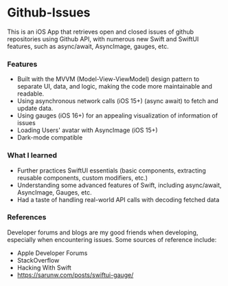 # Github-Issues

This is an iOS App that retrieves open and closed issues of github repositories using Github API, with numerous new Swift and SwiftUI features, such as async/await, AsyncImage, gauges, etc.

### Features

- Built with the MVVM (Model-View-ViewModel) design pattern to separate UI, data, and logic, making the code more maintainable and readable.
- Using asynchronous network calls (iOS 15+) (async await) to fetch and update data.
- Using gauges (iOS 16+) for an appealing visualization of information of issues
- Loading Users' avatar with AsyncImage (iOS 15+)
- Dark-mode compatible

### What I learned

- Further practices SwiftUI essentials (basic components, extracting reusable components, custom modifiers, etc.)
- Understanding some advanced features of Swift, including async/await, AsyncImage, Gauges, etc.
- Had a taste of handling real-world API calls with decoding fetched data 

### References

Developer forums and blogs are my good friends when developing, especially when encountering issues. Some sources of reference include:

- Apple Developer Forums
- StackOverflow
- Hacking With Swift
- https://sarunw.com/posts/swiftui-gauge/
